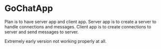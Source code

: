 # GoChatApp

Plan is to have server app and client app.
Server app is to create a server to handle connections and messages.
Client app is to create connections to server and send messages to server.

Extremely early version not working properly at all.
